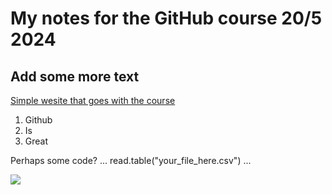 # My notes for the GitHub course 20/5 2024
## Add some more text 
[Simple wesite that goes with the course](https://srse-git-github-zero2hero.netlify.app)

1. Github 
2. Is
3. Great

Perhaps some code? 
...
read.table("your_file_here.csv")
...

![](https://getwallpapers.com/wallpaper/full/3/b/2/804720-climbing-wallpapers-2880x1800-download.jpg)
